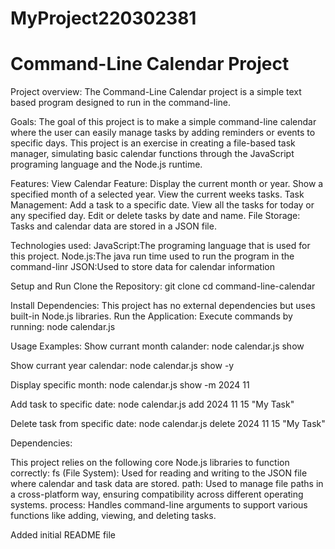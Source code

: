 # MyProject220302381
# Command-Line Calendar Project

Project overview:
 The Command-Line Calendar project is a simple text based program designed to run in the command-line.

Goals:
 The goal of this project is to make a simple command-line calendar where the user can easily manage tasks by adding 
 reminders or events to specific days. This project is an exercise in creating a file-based task manager, simulating basic 
 calendar functions through the JavaScript programing language and the Node.js runtime.

Features:
 View Calendar Feature:
 Display the current month or year.
 Show a specified month of a selected year.
 View the current weeks tasks.
  Task Management:
  Add a task to a specific date.
  View all the tasks for today or any specified day.
  Edit or delete tasks by date and name.
   File Storage:
   Tasks and calendar data are stored in a JSON file.

Technologies used:
 JavaScript:The programing language that is used for this project.
 Node.js:The java run time used to run the program in the command-linr
 JSON:Used to store data for calendar information
 
Setup and Run
 Clone the Repository: 
  git clone <repository-url>
  cd command-line-calendar
  
Install Dependencies: This project has no external dependencies but uses built-in Node.js libraries.
Run the Application: 
 Execute commands by running:
  node calendar.js <command>

Usage Examples:
 Show currant month calander:
 node calendar.js show

 Show currant year calendar:
 node calendar.js show -y

 Display specific month:
 node calendar.js show -m 2024 11

 Add task to specific date:
 node calendar.js add 2024 11 15 "My Task"

 Delete task from specific date:
 node calendar.js delete 2024 11 15 "My Task"


Dependencies:

 This project relies on the following core Node.js libraries to function correctly:
  fs (File System): Used for reading and writing to the JSON file where calendar and task data are stored.
  path: Used to manage file paths in a cross-platform way, ensuring compatibility across different operating systems.
  process: Handles command-line arguments to support various functions like adding, viewing, and deleting tasks.

 
 
 
Added initial README file
 

   
   

